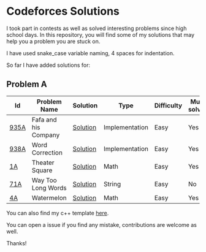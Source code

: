 # Codeforces Solutions

I took part in contests as well as solved interesting problems since high school days.
In this repository, you will find some of my solutions that may help you a problem you are stuck on.

I have used snake_case variable naming, 4 spaces for indentation.

So far I have added solutions for:

## Problem A

| Id         | Problem Name         | Solution       | Type           | Difficulty | Must solve? |
| ---------- | -------------------- | -------------- | -------------- | ---------- | ----------- |
| [935A][py] | Fafa and his Company | [Solution][gy] | Implementation | Easy       | Yes         |
| [938A][px] | Word Correction      | [Solution][gx] | Implementation | Easy       | Yes         |
| [1A][p3]   | Theater Square       | [Solution][g3] | Math           | Easy       | Yes         |
| [71A][p2]  | Way Too Long Words   | [Solution][g2] | String         | Easy       | No          |
| [4A][p1]   | Watermelon           | [Solution][g1] | Math           | Easy       | Yes         |

You can also find my c++ template [here](https://github.com/JubayerJoy/Codeforces-Solutions/blob/master/template.cpp).

You can open a issue if you find any mistake, contributions are welcome as well.

Thanks!

<!-- Problem Link -->
[py]: https://codeforces.com/contest/935/problem/A
[px]: https://codeforces.com/contest/938/problem/A
[p3]: https://codeforces.com/contest/71/problem/A
[p2]: https://codeforces.com/contest/1/problem/A
[p1]: https://codeforces.com/contest/4/problem/A

<!-- Github Link --->
[gy]: https://github.com/JubayerJoy/Codeforces-Solutions/blob/master/Codes/935A%20Fafa%20and%20his%20Company.cpp
[gx]: https://github.com/JubayerJoy/Codeforces-Solutions/blob/master/Codes/938A%20Word%20Correction.cpp
[g3]: https://github.com/JubayerJoy/Codeforces-Solutions/blob/master/Codes/1A%20Theater%20Square.cpp
[g2]: https://github.com/JubayerJoy/Codeforces-Solutions/blob/master/Codes/71A%20Way%20Too%20Long%20Words.cpp
[g1]: https://github.com/JubayerJoy/Codeforces-Solutions/blob/master/Codes/4A%20Watermelon.cpp